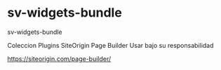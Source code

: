 # sv-widgets-bundle
sv-widgets-bundle

Coleccion Plugins SiteOrigin Page Builder
Usar bajo su responsabilidad

https://siteorigin.com/page-builder/